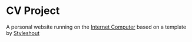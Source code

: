 # CV Project
A personal website running on the [Internet Computer](https://dfinity.org/) based on a template by [Styleshout](https://www.styleshout.com/)